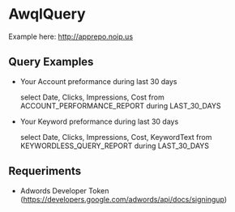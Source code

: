 # AwqlQuery

Example here: http://apprepo.noip.us

## Query Examples

- Your Account preformance during last 30 days

    select Date, Clicks, Impressions, Cost from ACCOUNT_PERFORMANCE_REPORT during LAST_30_DAYS

- Your Keyword preformance during last 30 days

    select Date, Clicks, Impressions, Cost, KeywordText from KEYWORDLESS_QUERY_REPORT during LAST_30_DAYS

## Requeriments

- Adwords Developer Token (https://developers.google.com/adwords/api/docs/signingup)


